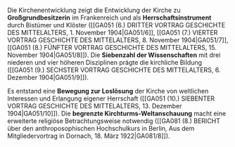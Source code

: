 
Die Kirchenentwicklung zeigt die Entwicklung der Kirche zu **Großgrundbesitzerin** im Frankenreich und als **Herrschaftsinstrument** durch Bistümer und Klöster ([[GA051 (6.) DRITTER VORTRAG GESCHICHTE DES MITTELALTERS, 1. November 1904|GA051/6]], [[GA051 (7.) VIERTER VORTRAG GESCHICHTE DES MITTELALTERS, 8. November 1904|GA051/7]], [[GA051 (8.) FÜNFTER VORTRAG GESCHICHTE DES MITTELALTERS, 15. November 1904|GA051/8]]). Die **Siebenzahl der Wissenschaften** mit drei niederen und vier höheren Disziplinen prägte die kirchliche Bildung ([[GA051 (9.) SECHSTER VORTRAG GESCHICHTE DES MITTELALTERS, 6. Dezember 1904|GA051/9]]).

Es entstand eine **Bewegung zur Loslösung** der Kirche von weltlichen Interessen und Erlangung eigener Herrschaft ([[GA051 (10.) SIEBENTER VORTRAG GESCHICHTE DES MITTELALTERS, 13. Dezember 1904|GA051/10]]). Die **begrenzte Kirchturms-Weltanschauung** macht eine erweiterte religiöse Betrachtungsweise notwendig ([[GA081 (8.) BERICHT über den anthroposophischen Hochschulkurs in Berlin, Aus dem Mitgliedervortrag in Dornach, 18. März 1922|GA081/8]]).
